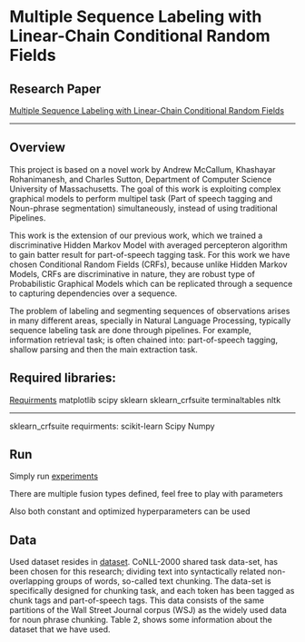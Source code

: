 # Multiple Sequence Labeling with Linear-Chain Conditional Random Fields
## Research Paper

[Multiple Sequence Labeling with Linear-Chain Conditional Random Fields](https://www.researchgate.net/publication/341322345_Multiple_Sequence_Labeling_with_Linear-Chain_Conditional_Random_Fields)
_____________________________________________________________________
## Overview
This project is based on a novel work by Andrew McCallum, Khashayar Rohanimanesh,
and Charles Sutton, Department of Computer Science University of Massachusetts.
The goal of this work is exploiting complex graphical models to perform multipel task (Part of speech
tagging and Noun-phrase segmentation) simultaneously, instead of using traditional Pipelines.

This work is the extension of our previous work, which we trained a discriminative Hidden Markov Model with averaged percepteron algorithm to gain batter result for part-of-speech tagging task. For this work we have chosen Conditional Random Fields (CRFs), because unlike Hidden Markov Models, CRFs are discriminative in nature, they are robust type of Probabilistic Graphical Models which can be replicated through a sequence to capturing dependencies over a sequence.

The problem of labeling and segmenting sequences of observations arises in many different areas, specially in Natural Language Processing, typically sequence labeling task are done through pipelines. For example, information retrieval task; is often chained into: part-of-speech tagging, shallow parsing and then the main extraction task.

## Required libraries:
[Requirments](./requirements.txt)
matplotlib
scipy
sklearn
sklearn_crfsuite
terminaltables
nltk
______________________________
sklearn_crfsuite  requirments:
scikit-learn
Scipy
Numpy

## Run
Simply run [experiments](./expriments.py)

There are multiple fusion types defined, feel free to play with parameters

Also both constant and optimized hyperparameters can be used


## Data
Used dataset resides in [dataset](./dataset). CoNLL-2000 shared task data-set, has been chosen for this research; dividing text into syntactically related non-overlapping groups of words, so-called text chunking. The data-set is specifically designed for chunking task, and each token has been tagged as chunk tags and part-of-speech tags. This data consists of the same partitions of the Wall Street Journal corpus (WSJ) as the widely used data for noun phrase chunking. Table 2, shows some information about the dataset that we have used.